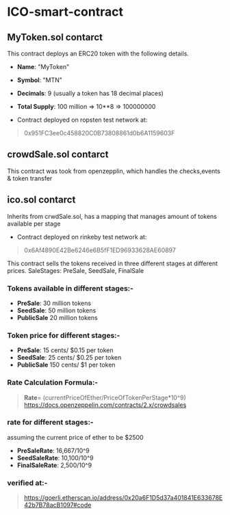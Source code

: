 # ICO-smart-contract

## MyToken.sol contarct
This contract deploys an ERC20 token with the following details.

* **Name**: "MyToken"

* **Symbol**: "MTN"

* **Decimals**: 9 (usually a token has 18 decimal places)

* **Total Supply**: 100 million => 10**8 => 100000000

* Contract deployed on ropsten test network at:

> 0x951FC3ee0c458820C0B73808861d0b6A1159603F

## crowdSale.sol contarct
This contract was took from openzepplin, which handles the checks,events & token transfer

## ico.sol contarct
Inherits from crwdSale.sol, has a mapping that manages amount of tokens available per stage

* Contract deployed on rinkeby test network at:
> 0x6Af4890E42Be6246e6B5fF1ED96933628AE60897

This contract sells the tokens received in three different stages at different prices.
SaleStages: PreSale, SeedSale, FinalSale

### Tokens available in different stages:-
* **PreSale**: 30 million tokens
* **SeedSale**: 50 million tokens
* **PublicSale** 20 million tokens

### Token price for different stages:-
* **PreSale**: 15 cents/ $0.15 per token
* **SeedSale**: 25 cents/ $0.25 per token
* **PublicSale** 150 cents/ $1 per token


### Rate Calculation Formula:-
> **Rate**= (currentPriceOfEther/PriceOfTokenPerStage*10^9) <br>
> https://docs.openzeppelin.com/contracts/2.x/crowdsales

### rate for different stages:-
assuming the current price of ether to be $2500

* **PreSaleRate**: 16,667/10^9
* **SeedSaleRate**: 10,100/10^9
* **FinalSaleRate**: 2,500/10^9

### verified at:-
> https://goerli.etherscan.io/address/0x20a6F1D5d37a401841E633678E42b7B78acB1097#code
